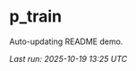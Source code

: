 # p_train

Auto-updating README demo.

<!--START_SECTION:status-->
_Last run: 2025-10-19 13:25 UTC_
<!--END_SECTION:status-->

































































































































































































































































































































































































































































































































































































































































































































































































































































































































































































































































































































































































































































































































